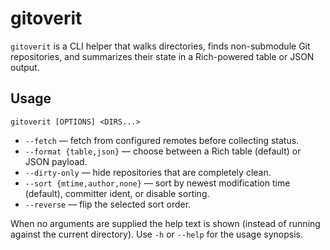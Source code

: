 # gitoverit

`gitoverit` is a CLI helper that walks directories, finds non-submodule Git repositories, and summarizes their state in a Rich-powered table or JSON output.

## Usage

```
gitoverit [OPTIONS] <DIRS...>
```

- `--fetch` &mdash; fetch from configured remotes before collecting status.
- `--format {table,json}` &mdash; choose between a Rich table (default) or JSON payload.
- `--dirty-only` &mdash; hide repositories that are completely clean.
- `--sort {mtime,author,none}` &mdash; sort by newest modification time (default), committer ident, or disable sorting.
- `--reverse` &mdash; flip the selected sort order.

When no arguments are supplied the help text is shown (instead of running against the current directory). Use `-h` or `--help` for the usage synopsis.
